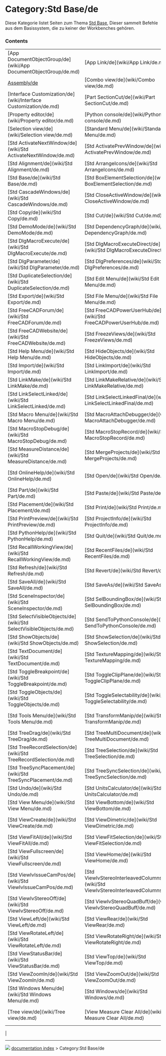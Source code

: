 # Category:Std Base/de
Diese Kategorie listet Seiten zum Thema [Std Base](Std_Base/de.md), Dieser sammelt Befehle aus dem Basissystem, die zu keiner der Workbenches gehören.

### Contents

|     |     |     |
| --- | --- | --- |
| [App DocumentObjectGroup/de](wiki/App DocumentObjectGroup/de.md) | [App Link/de](wiki/App Link/de.md) | [App Part/de](wiki/App Part/de.md) |
| [Assembly/de](wiki/Assembly/de.md) | [Combo view/de](wiki/Combo view/de.md) | [DAG view/de](wiki/DAG view/de.md) |
| [Interface Customization/de](wiki/Interface Customization/de.md) | [Part SectionCut/de](wiki/Part SectionCut/de.md) | [Part/de](wiki/Part/de.md) |
| [Property editor/de](wiki/Property editor/de.md) | [Python console/de](wiki/Python console/de.md) | [Report view/de](wiki/Report view/de.md) |
| [Selection view/de](wiki/Selection view/de.md) | [Standard Menu/de](wiki/Standard Menu/de.md) | [Std About/de](wiki/Std About/de.md) |
| [Std ActivateNextWindow/de](wiki/Std ActivateNextWindow/de.md) | [Std ActivatePrevWindow/de](wiki/Std ActivatePrevWindow/de.md) | [Std AddonMgr/de](wiki/Std AddonMgr/de.md) |
| [Std Alignment/de](wiki/Std Alignment/de.md) | [Std ArrangeIcons/de](wiki/Std ArrangeIcons/de.md) | [Std AxisCross/de](wiki/Std AxisCross/de.md) |
| [Std Base/de](wiki/Std Base/de.md) | [Std BoxElementSelection/de](wiki/Std BoxElementSelection/de.md) | [Std BoxSelection/de](wiki/Std BoxSelection/de.md) |
| [Std CascadeWindows/de](wiki/Std CascadeWindows/de.md) | [Std CloseActiveWindow/de](wiki/Std CloseActiveWindow/de.md) | [Std CloseAllWindows/de](wiki/Std CloseAllWindows/de.md) |
| [Std Copy/de](wiki/Std Copy/de.md) | [Std Cut/de](wiki/Std Cut/de.md) | [Std Delete/de](wiki/Std Delete/de.md) |
| [Std DemoMode/de](wiki/Std DemoMode/de.md) | [Std DependencyGraph/de](wiki/Std DependencyGraph/de.md) | [Std DlgCustomize/de](wiki/Std DlgCustomize/de.md) |
| [Std DlgMacroExecute/de](wiki/Std DlgMacroExecute/de.md) | [Std DlgMacroExecuteDirect/de](wiki/Std DlgMacroExecuteDirect/de.md) | [Std DlgMacroRecord/de](wiki/Std DlgMacroRecord/de.md) |
| [Std DlgParameter/de](wiki/Std DlgParameter/de.md) | [Std DlgPreferences/de](wiki/Std DlgPreferences/de.md) | [Std DrawStyle/de](wiki/Std DrawStyle/de.md) |
| [Std DuplicateSelection/de](wiki/Std DuplicateSelection/de.md) | [Std Edit Menu/de](wiki/Std Edit Menu/de.md) | [Std Edit/de](wiki/Std Edit/de.md) |
| [Std Export/de](wiki/Std Export/de.md) | [Std File Menu/de](wiki/Std File Menu/de.md) | [Std FreeCADFAQ/de](wiki/Std FreeCADFAQ/de.md) |
| [Std FreeCADForum/de](wiki/Std FreeCADForum/de.md) | [Std FreeCADPowerUserHub/de](wiki/Std FreeCADPowerUserHub/de.md) | [Std FreeCADUserHub/de](wiki/Std FreeCADUserHub/de.md) |
| [Std FreeCADWebsite/de](wiki/Std FreeCADWebsite/de.md) | [Std FreezeViews/de](wiki/Std FreezeViews/de.md) | [Std Group/de](wiki/Std Group/de.md) |
| [Std Help Menu/de](wiki/Std Help Menu/de.md) | [Std HideObjects/de](wiki/Std HideObjects/de.md) | [Std HideSelection/de](wiki/Std HideSelection/de.md) |
| [Std Import/de](wiki/Std Import/de.md) | [Std LinkImport/de](wiki/Std LinkImport/de.md) | [Std LinkImportAll/de](wiki/Std LinkImportAll/de.md) |
| [Std LinkMake/de](wiki/Std LinkMake/de.md) | [Std LinkMakeRelative/de](wiki/Std LinkMakeRelative/de.md) | [Std LinkReplace/de](wiki/Std LinkReplace/de.md) |
| [Std LinkSelectLinked/de](wiki/Std LinkSelectLinked/de.md) | [Std LinkSelectLinkedFinal/de](wiki/Std LinkSelectLinkedFinal/de.md) | [Std LinkUnlink/de](wiki/Std LinkUnlink/de.md) |
| [Std Macro Menu/de](wiki/Std Macro Menu/de.md) | [Std MacroAttachDebugger/de](wiki/Std MacroAttachDebugger/de.md) | [Std MacroStartDebug/de](wiki/Std MacroStartDebug/de.md) |
| [Std MacroStopDebug/de](wiki/Std MacroStopDebug/de.md) | [Std MacroStopRecord/de](wiki/Std MacroStopRecord/de.md) | [Std MainFullscreen/de](wiki/Std MainFullscreen/de.md) |
| [Std MeasureDistance/de](wiki/Std MeasureDistance/de.md) | [Std MergeProjects/de](wiki/Std MergeProjects/de.md) | [Std New/de](wiki/Std New/de.md) |
| [Std OnlineHelp/de](wiki/Std OnlineHelp/de.md) | [Std Open/de](wiki/Std Open/de.md) | [Std OrthographicCamera/de](wiki/Std OrthographicCamera/de.md) |
| [Std Part/de](wiki/Std Part/de.md) | [Std Paste/de](wiki/Std Paste/de.md) | [Std PerspectiveCamera/de](wiki/Std PerspectiveCamera/de.md) |
| [Std Placement/de](wiki/Std Placement/de.md) | [Std Print/de](wiki/Std Print/de.md) | [Std PrintPdf/de](wiki/Std PrintPdf/de.md) |
| [Std PrintPreview/de](wiki/Std PrintPreview/de.md) | [Std ProjectInfo/de](wiki/Std ProjectInfo/de.md) | [Std ProjectUtil/de](wiki/Std ProjectUtil/de.md) |
| [Std PythonHelp/de](wiki/Std PythonHelp/de.md) | [Std Quit/de](wiki/Std Quit/de.md) | [Std RandomColor/de](wiki/Std RandomColor/de.md) |
| [Std RecallWorkingView/de](wiki/Std RecallWorkingView/de.md) | [Std RecentFiles/de](wiki/Std RecentFiles/de.md) | [Std Redo/de](wiki/Std Redo/de.md) |
| [Std Refresh/de](wiki/Std Refresh/de.md) | [Std Revert/de](wiki/Std Revert/de.md) | [Std Save/de](wiki/Std Save/de.md) |
| [Std SaveAll/de](wiki/Std SaveAll/de.md) | [Std SaveAs/de](wiki/Std SaveAs/de.md) | [Std SaveCopy/de](wiki/Std SaveCopy/de.md) |
| [Std SceneInspector/de](wiki/Std SceneInspector/de.md) | [Std SelBoundingBox/de](wiki/Std SelBoundingBox/de.md) | [Std SelectAll/de](wiki/Std SelectAll/de.md) |
| [Std SelectVisibleObjects/de](wiki/Std SelectVisibleObjects/de.md) | [Std SendToPythonConsole/de](wiki/Std SendToPythonConsole/de.md) | [Std SetAppearance/de](wiki/Std SetAppearance/de.md) |
| [Std ShowObjects/de](wiki/Std ShowObjects/de.md) | [Std ShowSelection/de](wiki/Std ShowSelection/de.md) | [Std StoreWorkingView/de](wiki/Std StoreWorkingView/de.md) |
| [Std TextDocument/de](wiki/Std TextDocument/de.md) | [Std TextureMapping/de](wiki/Std TextureMapping/de.md) | [Std TileWindows/de](wiki/Std TileWindows/de.md) |
| [Std ToggleBreakpoint/de](wiki/Std ToggleBreakpoint/de.md) | [Std ToggleClipPlane/de](wiki/Std ToggleClipPlane/de.md) | [Std ToggleNavigation/de](wiki/Std ToggleNavigation/de.md) |
| [Std ToggleObjects/de](wiki/Std ToggleObjects/de.md) | [Std ToggleSelectability/de](wiki/Std ToggleSelectability/de.md) | [Std ToggleVisibility/de](wiki/Std ToggleVisibility/de.md) |
| [Std Tools Menu/de](wiki/Std Tools Menu/de.md) | [Std TransformManip/de](wiki/Std TransformManip/de.md) | [Std TreeCollapseDocument/de](wiki/Std TreeCollapseDocument/de.md) |
| [Std TreeDrag/de](wiki/Std TreeDrag/de.md) | [Std TreeMultiDocument/de](wiki/Std TreeMultiDocument/de.md) | [Std TreePreSelection/de](wiki/Std TreePreSelection/de.md) |
| [Std TreeRecordSelection/de](wiki/Std TreeRecordSelection/de.md) | [Std TreeSelection/de](wiki/Std TreeSelection/de.md) | [Std TreeSingleDocument/de](wiki/Std TreeSingleDocument/de.md) |
| [Std TreeSyncPlacement/de](wiki/Std TreeSyncPlacement/de.md) | [Std TreeSyncSelection/de](wiki/Std TreeSyncSelection/de.md) | [Std TreeSyncView/de](wiki/Std TreeSyncView/de.md) |
| [Std Undo/de](wiki/Std Undo/de.md) | [Std UnitsCalculator/de](wiki/Std UnitsCalculator/de.md) | [Std UserEditMode/de](wiki/Std UserEditMode/de.md) |
| [Std View Menu/de](wiki/Std View Menu/de.md) | [Std ViewBottom/de](wiki/Std ViewBottom/de.md) | [Std ViewBoxZoom/de](wiki/Std ViewBoxZoom/de.md) |
| [Std ViewCreate/de](wiki/Std ViewCreate/de.md) | [Std ViewDimetric/de](wiki/Std ViewDimetric/de.md) | [Std ViewDockUndockFullscreen/de](wiki/Std ViewDockUndockFullscreen/de.md) |
| [Std ViewFitAll/de](wiki/Std ViewFitAll/de.md) | [Std ViewFitSelection/de](wiki/Std ViewFitSelection/de.md) | [Std ViewFront/de](wiki/Std ViewFront/de.md) |
| [Std ViewFullscreen/de](wiki/Std ViewFullscreen/de.md) | [Std ViewHome/de](wiki/Std ViewHome/de.md) | [Std ViewIsometric/de](wiki/Std ViewIsometric/de.md) |
| [Std ViewIvIssueCamPos/de](wiki/Std ViewIvIssueCamPos/de.md) | [Std ViewIvStereoInterleavedColumns/de](wiki/Std ViewIvStereoInterleavedColumns/de.md) | [Std ViewIvStereoInterleavedRows/de](wiki/Std ViewIvStereoInterleavedRows/de.md) |
| [Std ViewIvStereoOff/de](wiki/Std ViewIvStereoOff/de.md) | [Std ViewIvStereoQuadBuff/de](wiki/Std ViewIvStereoQuadBuff/de.md) | [Std ViewIvStereoRedGreen/de](wiki/Std ViewIvStereoRedGreen/de.md) |
| [Std ViewLeft/de](wiki/Std ViewLeft/de.md) | [Std ViewRear/de](wiki/Std ViewRear/de.md) | [Std ViewRight/de](wiki/Std ViewRight/de.md) |
| [Std ViewRotateLeft/de](wiki/Std ViewRotateLeft/de.md) | [Std ViewRotateRight/de](wiki/Std ViewRotateRight/de.md) | [Std ViewScreenShot/de](wiki/Std ViewScreenShot/de.md) |
| [Std ViewStatusBar/de](wiki/Std ViewStatusBar/de.md) | [Std ViewTop/de](wiki/Std ViewTop/de.md) | [Std ViewTrimetric/de](wiki/Std ViewTrimetric/de.md) |
| [Std ViewZoomIn/de](wiki/Std ViewZoomIn/de.md) | [Std ViewZoomOut/de](wiki/Std ViewZoomOut/de.md) | [Std WhatsThis/de](wiki/Std WhatsThis/de.md) |
| [Std Windows Menu/de](wiki/Std Windows Menu/de.md) | [Std Windows/de](wiki/Std Windows/de.md) | [Std Workbench/de](wiki/Std Workbench/de.md) |
| [Tree view/de](wiki/Tree view/de.md) | [View Measure Clear All/de](wiki/View Measure Clear All/de.md) | [View Measure Toggle All/de](wiki/View Measure Toggle All/de.md) |
|



---
![](images/Right_arrow.png) [documentation index](../README.md) > Category:Std Base/de
